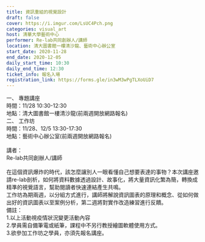 ```yaml
---
title: 資訊重組的視覺設計
draft: false
cover: https://i.imgur.com/LsUC4Pch.png
categories: visual_art
host: 清華大學藝術中心
performer: Re-lab共同創辦人/講師
location: 清大圖書館一樓清沙龍、藝術中心辦公室
start_date: 2020-11-28
end_date: 2020-12-05
daily_start_time: 10:30
daily_end_time: 12:30
ticket_info: 報名入場
registration_link: https://forms.gle/in3wM3wPgTLXoUiD7
---
```

一、 專題講座\
時間：11/28 10:30-12:30\
地點：清大圖書館一樓清沙龍(前兩週開放網路報名)\
二、 工作坊\
時間：11/28、12/5 13:30-17:30\
地點：藝術中心辦公室(前兩週開放網路報名)\
\
講者：\
Re-lab共同創辦人/講師\
\
在這個資訊爆炸的時代，該怎麼讓別人一眼看懂自己想要表達的事物？本次講座邀請re-lab剖析，如何將資料數據透過設計、故事化，將大量資訊化繁為簡，轉換成精準的視覺語言，幫助閱讀者快速連結產生共鳴。\
工作坊為期兩週，以分組方式進行，講師將解說資訊圖表的原理和概念、從如何做出好的資訊圖表以至案例分析，第二週將對實作改造練習進行反饋。\
備註：\
1.以上活動視疫情狀況變更活動內容\
2.學員需自備筆電或紙筆，課程中不另行教授繪圖軟體使用方式。\
3.欲參加工作坊之學員，亦須先報名講座。